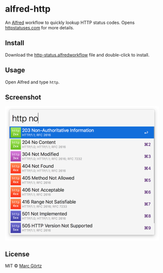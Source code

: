 # alfred-http

An [Alfred](https://www.alfredapp.com/) workflow to quickly lookup HTTP status codes.
Opens [httpstatuses.com](https://httpstatuses.com/) for more details.

## Install

Download the [http-status.alfredworkflow](https://github.com/Dreamseer/alfred-http/raw/master/dist/http-status.alfredworkflow) file and double-click to install.

## Usage

Open Alfred and type `http`.

## Screenshot

![HTTP Status Code](https://raw.githubusercontent.com/Dreamseer/alfred-http/master/screenshot.png)

## License

MIT © [Marc Görtz](https://marcgoertz.de/)

